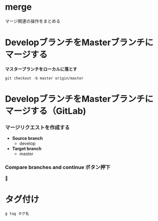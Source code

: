 # merge
マージ関連の操作をまとめる

# DevelopブランチをMasterブランチにマージする

**マスターブランチをローカルに落とす**
```
git checkout -b master origin/master
```

# DevelopブランチをMasterブランチにマージする（GitLab)
### マージリクエストを作成する
* **Source branch**
    * develop
* **Target branch**
    * master

### Compare branches and continue ボタン押下


# タグ付け
```
g tag タグ名
```